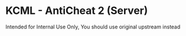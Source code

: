 # KCML - AntiCheat 2 (Server)

Intended for Internal Use Only,
You should use original upstream instead
